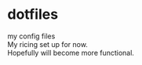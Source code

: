 # dotfiles
my config files   
My ricing set up for now.   
Hopefully will become more functional.   
